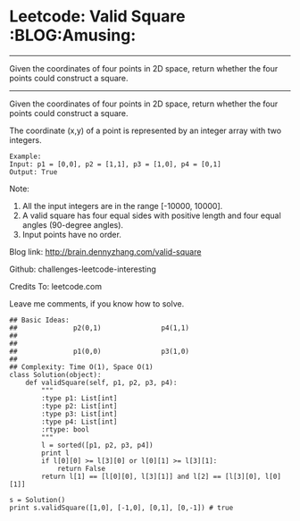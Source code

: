 # Leetcode: Valid Square     :BLOG:Amusing:


---

Given the coordinates of four points in 2D space, return whether the four points could construct a square.  

---

Given the coordinates of four points in 2D space, return whether the four points could construct a square.  

The coordinate (x,y) of a point is represented by an integer array with two integers.  

    Example:
    Input: p1 = [0,0], p2 = [1,1], p3 = [1,0], p4 = [0,1]
    Output: True

Note:  

1.  All the input integers are in the range [-10000, 10000].
2.  A valid square has four equal sides with positive length and four equal angles (90-degree angles).
3.  Input points have no order.

Blog link: <http://brain.dennyzhang.com/valid-square>  

Github: challenges-leetcode-interesting  

Credits To: leetcode.com  

Leave me comments, if you know how to solve.  

    ## Basic Ideas:
    ##              p2(0,1)               p4(1,1)
    ##
    ##
    ##              p1(0,0)               p3(1,0)
    ##
    ## Complexity: Time O(1), Space O(1)
    class Solution(object):
        def validSquare(self, p1, p2, p3, p4):
            """
            :type p1: List[int]
            :type p2: List[int]
            :type p3: List[int]
            :type p4: List[int]
            :rtype: bool
            """
            l = sorted([p1, p2, p3, p4])
            print l
            if l[0][0] >= l[3][0] or l[0][1] >= l[3][1]:
                return False
            return l[1] == [l[0][0], l[3][1]] and l[2] == [l[3][0], l[0][1]]
    
    s = Solution()
    print s.validSquare([1,0], [-1,0], [0,1], [0,-1]) # true